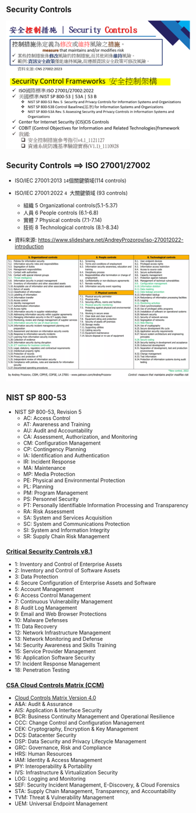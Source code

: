 ## Security Controls

![SecurityControls](SecurityControls.png)

## Security Controls ==> ISO 27001/27002
- ISO/IEC 27001:2013  `14`個關鍵領域(114 controls)
- ISO/IEC 27001:2022  `4 `大關鍵領域 (93 controls)
  - 組織  5 Organizational controls(5.1-5.37)
  - 人員  6 People controls  (6.1-6.8)
  - 實體  7 Physical controls (7.1-7.14)
  - 技術  8 Technological controls (8.1-8.34)

- 資料來源: https://www.slideshare.net/AndreyProzorov/iso-270012022-introduction

![ISO27001_2](ISO27001_2.png)

## NIST SP 800-53
- NIST SP 800-53, Revision 5
  - AC: Access Control
  - AT: Awareness and Training
  - AU: Audit and Accountability
  - CA: Assessment, Authorization, and Monitoring
  - CM: Configuration Management
  - CP: Contingency Planning
  - IA: Identification and Authentication
  - IR: Incident Response
  - MA: Maintenance
  - MP: Media Protection
  - PE: Physical and Environmental Protection
  - PL: Planning
  - PM: Program Management
  - PS: Personnel Security
  - PT: Personally Identifiable Information Processing and Transparency
  - RA: Risk Assessment
  - SA: System and Services Acquisition
  - SC: System and Communications Protection
  - SI: System and Information Integrity
  - SR: Supply Chain Risk Management
### [Critical Security Controls v8.1]() 
- 1: Inventory and Control of Enterprise Assets
- 2: Inventory and Control of Software Assets
- 3: Data Protection
- 4: Secure Configuration of Enterprise Assets and Software
- 5: Account Management
- 6: Access Control Management
- 7: Continuous Vulnerability Management
- 8: Audit Log Management
- 9: Email and Web Browser Protections
- 10: Malware Defenses
- 11: Data Recovery
- 12: Network Infrastructure Management
- 13: Network Monitoring and Defense
- 14: Security Awareness and Skills Training
- 15: Service Provider Management
- 16: Application Software Security
- 17: Incident Response Management
- 18: Penetration Testing

### [CSA Cloud Controls Matrix (CCM)](https://cloudsecurityalliance.org/research/cloud-controls-matrix) 
- [Cloud Controls Matrix Version 4.0](https://csf.tools/reference/cloud-controls-matrix/v4-0/)
- A&A: Audit & Assurance
- AIS: Application & Interface Security
- BCR: Business Continuity Management and Operational Resilience
- CCC: Change Control and Configuration Management
- CEK: Cryptography, Encryption & Key Management
- DCS: Datacenter Security
- DSP: Data Security and Privacy Lifecycle Management
- GRC: Governance, Risk and Compliance
- HRS: Human Resources
- IAM: Identity & Access Management
- IPY: Interoperability & Portability
- IVS: Infrastructure & Virtualization Security
- LOG: Logging and Monitoring
- SEF: Security Incident Management, E-Discovery, & Cloud Forensics
- STA: Supply Chain Management, Transparency, and Accountability
- TVM: Threat & Vulnerability Management
- UEM: Universal Endpoint Management
